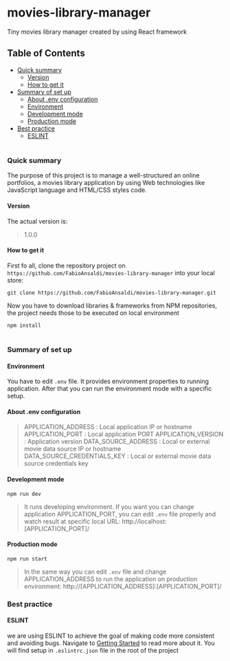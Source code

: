 # movies-library-manager
Tiny movies library manager created by using React framework

## Table of Contents ##

* [Quick summary](#quick-summary)
    -   [Version](#version)
    -   [How to get it](#howtogetit)
* [Summary of set up](#summary-of-set-up)
    -   [About .env configuration](#aboutenvconfiguration)
    -   [Environment](#environment)
    -   [Development mode](#development-mode)
    -   [Production mode](#production-mode)
* [Best practice](#best-practice)
    - [ESLINT](#eslint)
#
### Quick summary ###

The purpose of this project is to manage a well-structured an online portfolios, a movies library application by using Web technologies like JavaScript language and HTML/CSS styles code.

#### Version ####

The actual version is:
> 1.0.0

#### How to get it ####

First fo all, clone the repository project on `https://github.com/FabioAnsaldi/movies-library-manager` into your local store:

```shell
git clone https://github.com/FabioAnsaldi/movies-library-manager.git
```
Now you have to download libraries & frameworks from NPM repositories, the project needs those to be executed on local environment

```shell
npm install
```
#
### Summary of set up ###

#### Environment ####
You have to edit `.env` file. It provides environment properties to running application.
After that you can run the environment mode with a specific setup.

#### About .env configuration ####

> APPLICATION_ADDRESS         : Local application IP or hostname
> APPLICATION_PORT            : Local application PORT
> APPLICATION_VERSION         : Application version
> DATA_SOURCE_ADDRESS         : Local or external movie data source IP or hostname
> DATA_SOURCE_CREDENTIALS_KEY : Local or external movie data source credentials key

#### Development mode ####

```shell
npm run dev
```
> It runs developing environment.
If you want you can change application APPLICATION_PORT, you can edit `.env` file properly and watch result at specific local URL: http://localhost:[APPLICATION_PORT]/

#### Production mode ####

```shell
npm run start
```
> In the same way you can edit `.env` file and change APPLICATION_ADDRESS to run the application on production environment: http://[APPLICATION_ADDRESS]:[APPLICATION_PORT]/

### Best practice ###

#### ESLINT ####
we are using ESLINT to achieve the goal of making code more consistent and avoiding bugs.
Navigate to [Getting Started](https://eslint.org/docs/user-guide/getting-started) to read more about it.
You will find setup in `.eslintrc.json` file in the root of the project
